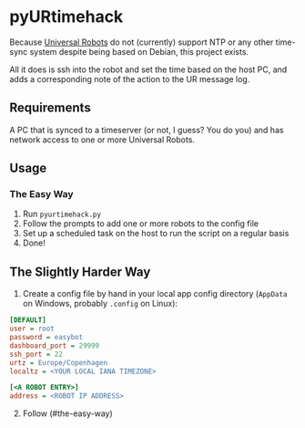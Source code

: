 # pyURtimehack

Because [Universal Robots](https://universalrobots.com) do not (currently) support NTP or any other time-sync system despite being based on Debian, this project exists.

All it does is ssh into the robot and set the time based on the host PC, and adds a corresponding note of the action to the UR message log.

## Requirements

A PC that is synced to a timeserver (or not, I guess? You do you) and has network access to one or more Universal Robots.

## Usage

### The Easy Way

1. Run `pyurtimehack.py`
2. Follow the prompts to add one or more robots to the config file
3. Set up a scheduled task on the host to run the script on a regular basis
4. Done!

## The Slightly Harder Way

1. Create a config file by hand in your local app config directory (`AppData` on Windows, probably `.config` on Linux):
```ini
[DEFAULT]
user = root
password = easybot
dashboard_port = 29999
ssh_port = 22
urtz = Europe/Copenhagen
localtz = <YOUR LOCAL IANA TIMEZONE>

[<A ROBOT ENTRY>]
address = <ROBOT IP ADDRESS>
```
2. Follow (#the-easy-way)